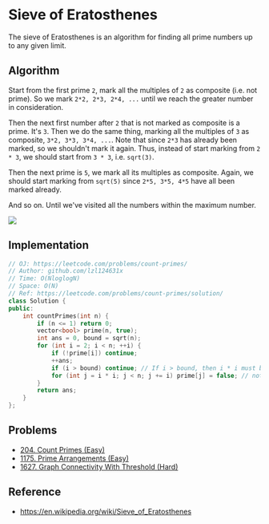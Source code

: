 # Sieve of Eratosthenes

The sieve of Eratosthenes is an algorithm for finding all prime numbers up to any given limit.

## Algorithm

Start from the first prime `2`, mark all the multiples of `2` as composite (i.e. not prime). So we mark `2*2, 2*3, 2*4, ...` until we reach the greater number in consideration.

Then the next first number after `2` that is not marked as composite is a prime. It's `3`. Then we do the same thing, marking all the multiples of `3` as composite, `3*2, 3*3, 3*4, ...`. Note that since `2*3` has already been marked, so we shouldn't mark it again. Thus, instead of start marking from `2 * 3`, we should start from `3 * 3`, i.e. `sqrt(3)`.

Then the next prime is `5`, we mark all its multiples as composite. Again, we should start marking from `sqrt(5)` since `2*5, 3*5, 4*5` have all been marked already.

And so on. Until we've visited all the numbers within the maximum number.

![](../.gitbook/assets/Sieve_of_Eratosthenes_animation.gif)

## Implementation

```cpp
// OJ: https://leetcode.com/problems/count-primes/
// Author: github.com/lzl124631x
// Time: O(NloglogN)
// Space: O(N)
// Ref: https://leetcode.com/problems/count-primes/solution/
class Solution {
public:
    int countPrimes(int n) {
        if (n <= 1) return 0;
        vector<bool> prime(n, true);
        int ans = 0, bound = sqrt(n);
        for (int i = 2; i < n; ++i) {
            if (!prime[i]) continue;
            ++ans;
            if (i > bound) continue; // If i > bound, then i * i must be greater than `n`, skip. This can prevent overflow caused by `i * i`.
            for (int j = i * i; j < n; j += i) prime[j] = false; // note that we start from `i * i` instead of `2` because all multiples of `2, 3, ..., (i-1)` must be marked already
        }
        return ans;
    }
};
```

## Problems

* [204. Count Primes (Easy)](https://leetcode.com/problems/count-primes/)
* [1175. Prime Arrangements (Easy)](https://leetcode.com/problems/prime-arrangements/)
* [1627. Graph Connectivity With Threshold (Hard)](https://leetcode.com/problems/graph-connectivity-with-threshold/)

## Reference

* https://en.wikipedia.org/wiki/Sieve_of_Eratosthenes

